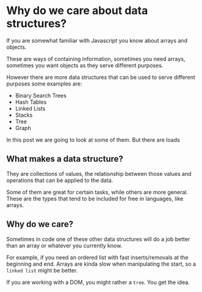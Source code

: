 # Why do we care about data structures?

If you are somewhat familiar with Javascript you know about arrays and objects.

These are ways of containing information, sometimes you need arrays, sometimes you want objects as they serve different purposes.

However there are more data structures that can be used to serve different purposes some examples are:

- Binary Search Trees
- Hash Tables
- Linked Lists
- Stacks
- Tree
- Graph

In this post we are going to look at some of them. But there are loads

## What makes a data structure?

They are collections of values, the relationship between those values and operations that can be applied to the data.

Some of them are great for certain tasks, while others are more general. These are the types that tend to be included for free in languages, like arrays.

## Why do we care?

Sometimes in code one of these other data structures will do a job better than an array or whatever you currently know.

For example, if you need an ordered list with fast inserts/removals at the beginning and end. Arrays are kinda slow when manipulating the start, so a `linked list` might be better.

If you are working with a DOM, you might rather a `tree`. You get the idea.

